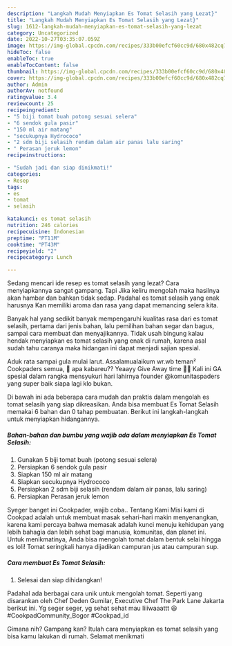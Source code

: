 ```yaml
---
description: "Langkah Mudah Menyiapkan Es Tomat Selasih yang Lezat}"
title: "Langkah Mudah Menyiapkan Es Tomat Selasih yang Lezat}"
slug: 1612-langkah-mudah-menyiapkan-es-tomat-selasih-yang-lezat
category: Uncategorized
date: 2022-10-27T03:35:07.059Z
image: https://img-global.cpcdn.com/recipes/333b00efcf60cc9d/680x482cq70/es-tomat-selasih-foto-resep-utama.jpg
hideToc: false
enableToc: true
enableTocContent: false
thumbnail: https://img-global.cpcdn.com/recipes/333b00efcf60cc9d/680x482cq70/es-tomat-selasih-foto-resep-utama.jpg
cover: https://img-global.cpcdn.com/recipes/333b00efcf60cc9d/680x482cq70/es-tomat-selasih-foto-resep-utama.jpg
author: Admin
authorAv: notfound
ratingvalue: 3.4
reviewcount: 25
recipeingredient:
- "5 biji tomat buah potong sesuai selera"
- "6 sendok gula pasir"
- "150 ml air matang"
- "secukupnya Hydrococo"
- "2 sdm biji selasih rendam dalam air panas lalu saring"
- " Perasan jeruk lemon"
recipeinstructions:

- "Sudah jadi dan siap dinikmati!"
categories:
- Resep
tags:
- es
- tomat
- selasih

katakunci: es tomat selasih 
nutrition: 246 calories
recipecuisine: Indonesian
preptime: "PT11M"
cooktime: "PT43M"
recipeyield: "2"
recipecategory: Lunch

---
```



Sedang mencari ide resep es tomat selasih yang lezat? Cara menyiapkannya sangat gampang. Tapi Jika keliru mengolah maka hasilnya akan hambar dan bahkan tidak sedap. Padahal es tomat selasih yang enak harusnya Kan memiliki aroma dan rasa yang dapat memancing selera kita.


Banyak hal yang sedikit banyak mempengaruhi kualitas rasa dari es tomat selasih, pertama dari jenis bahan, lalu pemilihan bahan segar dan bagus, sampai cara membuat dan menyajikannya. Tidak usah bingung kalau hendak menyiapkan es tomat selasih yang enak di rumah, karena asal sudah tahu caranya maka hidangan ini dapat menjadi sajian spesial.

Aduk rata sampai gula mulai larut. Assalamualaikum wr.wb teman² Cookpaders semua, 👋 apa kabareu?? Yeaayy Give Away time 🎉🎉 Kali ini GA spesial dalam rangka mensyukuri hari lahirnya founder @komunitaspaders yang super baik siapa lagi klo bukan.


Di bawah ini ada beberapa cara mudah dan praktis dalam mengolah es tomat selasih yang siap dikreasikan. Anda bisa membuat Es Tomat Selasih memakai 6 bahan dan 0 tahap pembuatan. Berikut ini langkah-langkah untuk menyiapkan hidangannya.

<!--inarticleads1-->

##### Bahan-bahan dan bumbu yang wajib ada dalam menyiapkan Es Tomat Selasih:

1. Gunakan 5 biji tomat buah (potong sesuai selera)
1. Persiapkan 6 sendok gula pasir
1. Siapkan 150 ml air matang
1. Siapkan secukupnya Hydrococo
1. Persiapkan 2 sdm biji selasih (rendam dalam air panas, lalu saring)
1. Persiapkan  Perasan jeruk lemon


Syeger banget ini Cookpader, wajib coba.. Tentang Kami Misi kami di Cookpad adalah untuk membuat masak sehari-hari makin menyenangkan, karena kami percaya bahwa memasak adalah kunci menuju kehidupan yang lebih bahagia dan lebih sehat bagi manusia, komunitas, dan planet ini. Untuk menikmatinya, Anda bisa mengolah tomat dalam bentuk selai hingga es loli! Tomat seringkali hanya dijadikan campuran jus atau campuran sup. 

<!--inarticleads2-->

##### Cara membuat Es Tomat Selasih:


1. Selesai dan siap dihidangkan!

Padahal ada berbagai cara unik untuk mengolah tomat. Seperti yang disarankan oleh Chef Deden Gumilar, Executive Chef The Park Lane Jakarta berikut ini. Yg seger seger, yg sehat sehat mau liiiwaaattt 😆 #CookpadCommunity_Bogor #Cookpad_id 

Gimana nih? Gampang kan? Itulah cara menyiapkan es tomat selasih yang bisa kamu lakukan di rumah. Selamat menikmati
